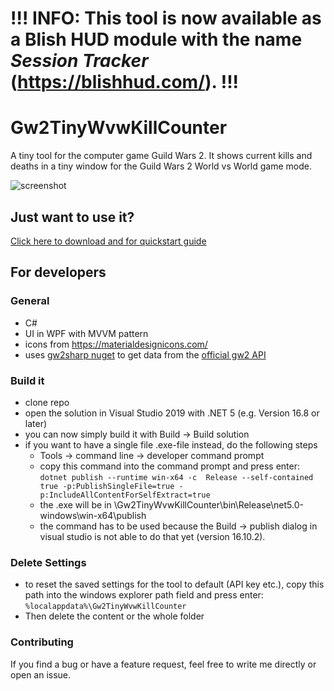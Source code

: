 # !!! INFO: This tool is now available as a Blish HUD module with the name _Session Tracker_ (https://blishhud.com/).  !!!

# Gw2TinyWvwKillCounter
A tiny tool for the computer game Guild Wars 2. It shows current kills and deaths in a tiny window for the Guild Wars 2 World vs World game mode.

![screenshot](https://user-images.githubusercontent.com/43114787/128597538-ea2f9690-d240-4f04-81ba-62ba0dc4fb51.jpg)

## Just want to use it?
[Click here to download and for quickstart guide](https://taschenbuch.github.io/Gw2TinyWvwKillCounter/)

## For developers

### General
- C#
- UI in WPF with MVVM pattern
- icons from https://materialdesignicons.com/
- uses [gw2sharp nuget](https://archomeda.github.io/Gw2Sharp/master/guides/introduction.html) to get data from the [official gw2 API](https://wiki.guildwars2.com/wiki/API:Main)  

### Build it
- clone repo
- open the solution in Visual Studio 2019 with .NET 5 (e.g. Version 16.8 or later) 
- you can now simply build it with Build -> Build solution
- if you want to have a single file .exe-file instead, do the following steps
  - Tools -> command line -> developer command prompt
  - copy this command into the command prompt and press enter:  
 ```dotnet publish --runtime win-x64 -c  Release --self-contained true -p:PublishSingleFile=true -p:IncludeAllContentForSelfExtract=true```
  - the .exe will be in \Gw2TinyWvwKillCounter\bin\Release\net5.0-windows\win-x64\publish
  - the command has to be used because the Build -> publish dialog in visual studio is not able to do that yet (version 16.10.2).

### Delete Settings
- to reset the saved settings for the tool to default (API key etc.), copy this path into the windows explorer path field and press enter: ```%localappdata%\Gw2TinyWvwKillCounter```
- Then delete the content or the whole folder

### Contributing
If you find a bug or have a feature request, feel free to write me directly or open an issue.
